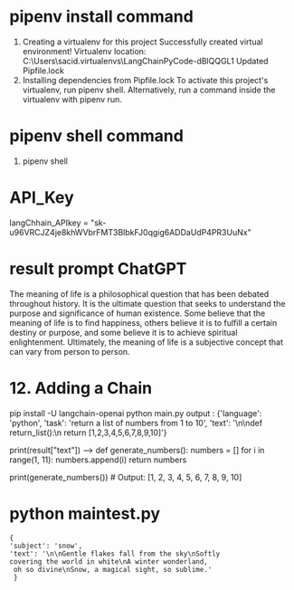 
# pipenv install command

1. Creating a virtualenv for this project
Successfully created virtual environment!
Virtualenv location: C:\Users\sacid\.virtualenvs\LangChainPyCode-dBlQQGL1
Updated Pipfile.lock
2. Installing dependencies from Pipfile.lock
To activate this project's virtualenv, run pipenv shell.
Alternatively, run a command inside the virtualenv with pipenv run.

# pipenv shell command

1. pipenv shell

# API_Key

langChhain_APIkey = "sk-u96VRCJZ4je8khWVbrFMT3BlbkFJ0qgig6ADDaUdP4PR3UuNx"

# result prompt ChatGPT

The meaning of life is a philosophical question that has been debated throughout history. It is the ultimate question that seeks to understand the purpose and significance of human existence. Some believe that the meaning of life is to find happiness, others believe it is to fulfill a certain destiny or purpose, and some believe it is to achieve spiritual enlightenment. Ultimately, the meaning of life is a subjective concept that can vary from person to person.

# 12. Adding a Chain

pip install -U langchain-openai
python main.py
output : {'language': 'python', 'task': 'return a list of numbers from 1 to 10', 'text': '\n\ndef return_list():\n
   return [1,2,3,4,5,6,7,8,9,10]'}

print(result["text"]) --> def generate_numbers():
    numbers = []
    for i in range(1, 11):
        numbers.append(i)
    return numbers

print(generate_numbers()) # Output: [1, 2, 3, 4, 5, 6, 7, 8, 9, 10]

# python maintest.py

    {
    'subject': 'snow',
    'text': '\n\nGentle flakes fall from the sky\nSoftly
    covering the world in white\nA winter wonderland,
     oh so divine\nSnow, a magical sight, so sublime.'
     }
